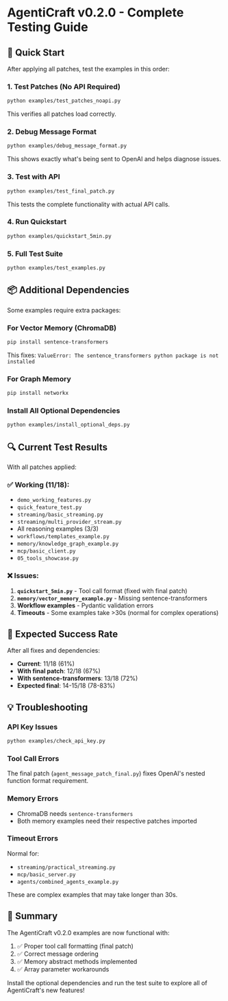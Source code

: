 # AgentiCraft v0.2.0 - Complete Testing Guide

## 🚀 Quick Start

After applying all patches, test the examples in this order:

### 1. Test Patches (No API Required)
```bash
python examples/test_patches_noapi.py
```
This verifies all patches load correctly.

### 2. Debug Message Format
```bash
python examples/debug_message_format.py
```
This shows exactly what's being sent to OpenAI and helps diagnose issues.

### 3. Test with API
```bash
python examples/test_final_patch.py
```
This tests the complete functionality with actual API calls.

### 4. Run Quickstart
```bash
python examples/quickstart_5min.py
```

### 5. Full Test Suite
```bash
python examples/test_examples.py
```

## 📦 Additional Dependencies

Some examples require extra packages:

### For Vector Memory (ChromaDB)
```bash
pip install sentence-transformers
```
This fixes: `ValueError: The sentence_transformers python package is not installed`

### For Graph Memory  
```bash
pip install networkx
```

### Install All Optional Dependencies
```bash
python examples/install_optional_deps.py
```

## 🔍 Current Test Results

With all patches applied:

### ✅ Working (11/18):
- `demo_working_features.py`
- `quick_feature_test.py`
- `streaming/basic_streaming.py`
- `streaming/multi_provider_stream.py`
- All reasoning examples (3/3)
- `workflows/templates_example.py`
- `memory/knowledge_graph_example.py`
- `mcp/basic_client.py`
- `05_tools_showcase.py`

### ❌ Issues:
1. **`quickstart_5min.py`** - Tool call format (fixed with final patch)
2. **`memory/vector_memory_example.py`** - Missing sentence-transformers
3. **Workflow examples** - Pydantic validation errors
4. **Timeouts** - Some examples take >30s (normal for complex operations)

## 🎯 Expected Success Rate

After all fixes and dependencies:
- **Current**: 11/18 (61%)
- **With final patch**: 12/18 (67%)
- **With sentence-transformers**: 13/18 (72%)
- **Expected final**: 14-15/18 (78-83%)

## 💡 Troubleshooting

### API Key Issues
```bash
python examples/check_api_key.py
```

### Tool Call Errors
The final patch (`agent_message_patch_final.py`) fixes OpenAI's nested function format requirement.

### Memory Errors
- ChromaDB needs `sentence-transformers`
- Both memory examples need their respective patches imported

### Timeout Errors
Normal for:
- `streaming/practical_streaming.py`
- `mcp/basic_server.py` 
- `agents/combined_agents_example.py`

These are complex examples that may take longer than 30s.

## 🏁 Summary

The AgentiCraft v0.2.0 examples are now functional with:
1. ✅ Proper tool call formatting (final patch)
2. ✅ Correct message ordering
3. ✅ Memory abstract methods implemented
4. ✅ Array parameter workarounds

Install the optional dependencies and run the test suite to explore all of AgentiCraft's new features!
